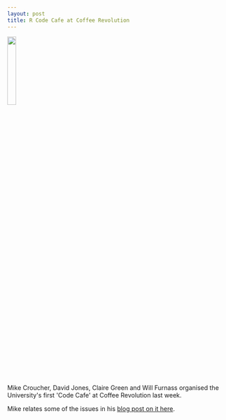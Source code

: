```yaml
---
layout: post
title: R Code Cafe at Coffee Revolution
---
```


<img src="http://www.walkingrandomly.com/wp-content/uploads/2016/03/CdIBvyEW8AAIUAA.jpg" width="20%">

Mike Croucher, David Jones, Claire Green and Will Furnass organised the University's first 'Code Cafe' at Coffee Revolution last week.

Mike relates some of the issues in his [blog post on it here](http://www.walkingrandomly.com/?p=5981).

